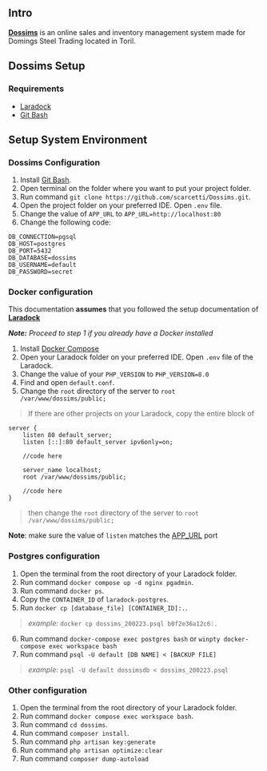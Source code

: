 ## Intro

**[Dossims](https://dossims.online)** is an online sales and inventory management system made for Domings Steel Trading located in Toril.

## Dossims Setup
### Requirements

* [Laradock](https://laradock.io/getting-started/) 
* [Git Bash](https://git-scm.com/downloads)

## Setup System Environment

<i id="dossims"></i>
### Dossims Configuration

1. Install [Git Bash](https://git-scm.com/downloads).
2. Open terminal on the folder where you want to put your project folder.
3. Run command `git clone https://github.com/scarcetti/Dossims.git`.
4. Open the project folder on your preferred IDE. Open `.env` file.
5. Change the value of `APP_URL` to `APP_URL=http://localhost:80`
6. Change the following code:
```
DB_CONNECTION=pgsql
DB_HOST=postgres
DB_PORT=5432
DB_DATABASE=dossims
DB_USERNAME=default
DB_PASSWORD=secret
```


### Docker configuration

This documentation **assumes** that you followed the setup documentation of **[Laradock](https://laradock.io/getting-started/)**

***Note:** Proceed to step 1 if you already have a Docker installed*

1. Install [Docker Compose](https://docs.docker.com/compose/install/)
2. Open your Laradock folder on your preferred IDE. Open `.env` file of the Laradock.
3. Change the value of your `PHP_VERSION` to  `PHP_VERSION=8.0`
4. Find and open `default.conf`. 
5. Change the `root` directory of the server to `root /var/www/dossims/public;`
>If there are other projects on your Laradock, copy the entire block of 
```
server {
    listen 80 default_server;
    listen [::]:80 default_server ipv6only=on;

    //code here

    server_name localhost;
    root /var/www/dossims/public;
    
    //code here
}
```
>then change the `root` directory of the server to `root /var/www/dossims/public;`

**Note**:  make sure the value of `listen` matches the [APP_URL](#dossims) port

### Postgres configuration

1. Open the terminal from the root directory of your Laradock folder.
2. Run command `docker compose up -d nginx pgadmin`.
3. Run command `docker ps`.
4. Copy the `CONTAINER_ID` of `laradock-postgres`.
5. Run `docker cp [database_file] [CONTAINER_ID]:.`.
>*example:* `docker cp dossims_200223.psql b0f2e36a12c6:.`
6. Run command `docker-compose exec postgres bash` or `winpty docker-compose exec workspace bash`
7. Run command `psql -U default [DB NAME] < [BACKUP FILE]`
>*example:* `psql -U default dossimsdb < dossims_200223.psql`

### Other configuration

1. Open the terminal from the root directory of your Laradock folder.
2. Run command `docker compose exec workspace bash`.
3. Run command `cd dossims`.
4. Run command `composer install`.
5. Run command `php artisan key:generate`
6. Run command `php artisan optimize:clear`
7. Run command `composer dump-autoload`

